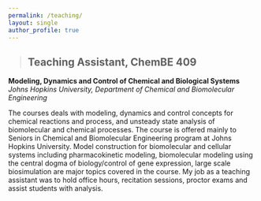 ```yaml
---
permalink: /teaching/
layout: single
author_profile: true
---
```


>##  Teaching Assistant, ChemBE 409
**Modeling, Dynamics and Control of Chemical and Biological Systems**
*Johns Hopkins University, Department of Chemical and Biomolecular Engineering*

The courses deals with modeling, dynamics and control concepts for chemical reactions and process, and unsteady state analysis of biomolecular and chemical processes. The course is offered mainly to Seniors in Chemical and Biomolecular Engineering program at Johns Hopkins University. Model construction for biomolecular and cellular systems including pharmacokinetic modeling, biomolecular modeling using the central dogma of biology/control of gene expression, large scale biosimulation are major topics covered in the course. My job as a teaching assistant was to hold office hours, recitation sessions, proctor exams and assist students with analysis.

